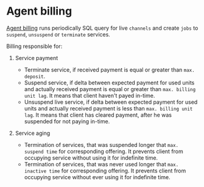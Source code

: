 # Agent billing

[Agent billing](https://github.com/Privatix/dappctrl/tree/master/agent/bill) runs periodically SQL query for live `channels` and create `jobs` to `suspend`, `unsuspend` or `terminate` services.

Billing responsible for:

1. Service payment

   - Terminate service, if received payment is equal or greater than `max. deposit`.
   - Suspend service, if delta between expected payment for used units and actually received payment is equal or greater than `max. billing unit lag`. It means that client haven't payed in-time.
   - Unsuspend live service, if delta between expected payment for used units and actually received payment is less than `max. billing unit lag`. It means that client has cleared payment, after he was suspended for not paying in-time.

2. Service aging

   - Termination of services, that was suspended longer that `max. suspend time` for corresponding offering. It prevents client from occupying service without using it for indefinite time.
   - Termination of services, that was never used longer that `max. inactive time` for corresponding offering. It prevents client from occupying service without ever using it for indefinite time.

